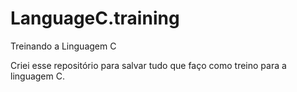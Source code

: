 # LanguageC.training
 Treinando a Linguagem C
 
Criei esse repositório para salvar tudo que faço como treino para a linguagem C.
